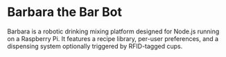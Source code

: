 # Barbara the Bar Bot

Barbara is a robotic drinking mixing platform designed for Node.js
running on a Raspberry Pi. It features a recipe library, per-user
preferences, and a dispensing system optionally triggered by
RFID-tagged cups.

